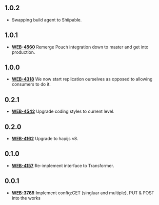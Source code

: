 ## **1.0.2**
- Swapping build agent to Shiipable.
## **1.0.1**
- [**WEB-4560**](https://hxshortbreaks.atlassian.net/browse/WEB-4560) Remerge Pouch integration down to master and get into production.
## **1.0.0**
- [**WEB-4318**](https://hxshortbreaks.atlassian.net/browse/WEB-4318) We now start replication ourselves as opposed to allowing consumers to do it.
## **0.2.1**
- [**WEB-4542**](https://hxshortbreaks.atlassian.net/browse/WEB-4542) Upgrade coding styles to current level.
## **0.2.0**
- [**WEB-4162**](https://hxshortbreaks.atlassian.net/browse/WEB-4162) Upgrade to hapijs v8.
## **0.1.0**
- [**WEB-4157**](https://hxshortbreaks.atlassian.net/browse/WEB-4157) Re-implement interface to Transformer.
## **0.0.1**
- [**WEB-3769**](https://hxshortbreaks.atlassian.net/browse/WEB-3769) Implement config:GET (singluar and multiple), PUT & POST into the works
